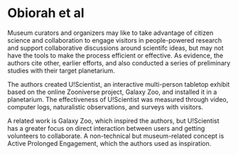 # Obiorah et al

Museum curators and organizers may like to take advantage of citizen science and collaboration to engage visitors in people-powered research and support collaborative discussions around scientifc ideas, but may not have the tools to make the process efficient or effective. As evidence, the authors cite other, earlier efforts, and also conducted a series of preliminary studies with their target planetarium.

The authors created U!Scientist, an interactive multi-person tabletop exhibit based on the online Zooniverse project, Galaxy Zoo, and installed it in a planetarium. The effectiveness of U!Scientist was measured through video, computer logs, naturalistic observations, and surveys with visitors.

A related work is Galaxy Zoo, which inspired the authors, but U!Scientist has a greater focus on direct interaction between users and getting volunteers to collaborate. A non-technical but museum-related concept is Active Prolonged Engagement, which the authors used as inspiration.